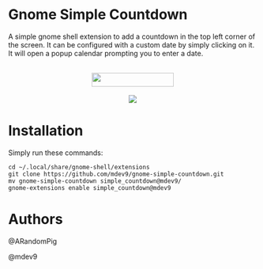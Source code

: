 # Gnome Simple Countdown

A simple gnome shell extension to add a countdown in the top left corner of the screen.
It can be configured with a custom date by simply clicking on it. It will open a popup calendar prompting you to enter a date.

<p align="center">
  </br>
  <img height="28" width="166" src="https://cdn.discordapp.com/attachments/812282754216755232/1213103385583034398/Screenshot_from_2024-03-01_13-30-30.png?ex=65f44191&is=65e1cc91&hm=aee45a5bdb3481b5fd60d8d467eca24e720511ba51fddab06d939850504d940f&"/>
  </br>
  </br>
  <img src="https://cdn.discordapp.com/attachments/812282754216755232/1213103386854170694/Screenshot_from_2024-03-01_13-31-14.png?ex=65f44191&is=65e1cc91&hm=27e2f133b2002b6eb3a43f67209cca512584d005000dcf67d4c232fea30dea16&"/>
</p>

# Installation

Simply run these commands:

    cd ~/.local/share/gnome-shell/extensions
    git clone https://github.com/mdev9/gnome-simple-countdown.git
    mv gnome-simple-countdown simple_countdown@mdev9/
    gnome-extensions enable simple_countdown@mdev9

# Authors

@ARandomPig

@mdev9
